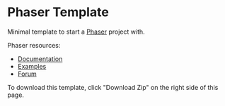 # Phaser Template

Minimal template to start a [Phaser](http://phaser.io/) project with.

Phaser resources:

* [Documentation](http://docs.phaser.io/)
* [Examples](http://examples.phaser.io)
* [Forum](http://html5gamedevs.com/forum/14-phaser/)

To download this template, click "Download Zip" on the right side of this page.
